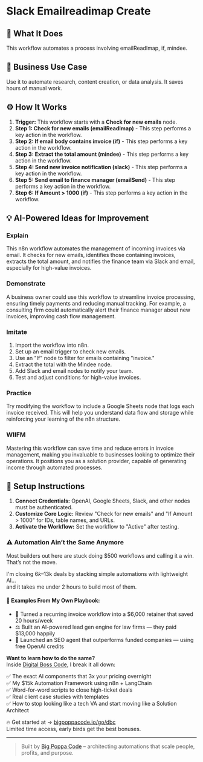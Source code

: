 # Slack Emailreadimap Create

## 🚀 What It Does
This workflow automates a process involving emailReadImap, if, mindee.

## 💼 Business Use Case
Use it to automate research, content creation, or data analysis. It saves hours of manual work.

## ⚙️ How It Works
1.  **Trigger:** This workflow starts with a **Check for new emails** node.
2. **Step 1: Check for new emails (emailReadImap)** - This step performs a key action in the workflow.
3. **Step 2: If email body contains invoice (if)** - This step performs a key action in the workflow.
4. **Step 3: Extract the total amount (mindee)** - This step performs a key action in the workflow.
5. **Step 4: Send new invoice notification (slack)** - This step performs a key action in the workflow.
6. **Step 5: Send email to finance manager (emailSend)** - This step performs a key action in the workflow.
7. **Step 6: If Amount > 1000 (if)** - This step performs a key action in the workflow.

## 💡 AI-Powered Ideas for Improvement
### Explain
This n8n workflow automates the management of incoming invoices via email. It checks for new emails, identifies those containing invoices, extracts the total amount, and notifies the finance team via Slack and email, especially for high-value invoices.

### Demonstrate
A business owner could use this workflow to streamline invoice processing, ensuring timely payments and reducing manual tracking. For example, a consulting firm could automatically alert their finance manager about new invoices, improving cash flow management.

### Imitate
1. Import the workflow into n8n.
2. Set up an email trigger to check new emails.
3. Use an "If" node to filter for emails containing "invoice."
4. Extract the total with the Mindee node.
5. Add Slack and email nodes to notify your team.
6. Test and adjust conditions for high-value invoices.

### Practice
Try modifying the workflow to include a Google Sheets node that logs each invoice received. This will help you understand data flow and storage while reinforcing your learning of the n8n structure.

### WIIFM
Mastering this workflow can save time and reduce errors in invoice management, making you invaluable to businesses looking to optimize their operations. It positions you as a solution provider, capable of generating income through automated processes.

## 🔧 Setup Instructions
1. **Connect Credentials:** OpenAI, Google Sheets, Slack, and other nodes must be authenticated.
2. **Customize Core Logic:** Review "Check for new emails" and "If Amount > 1000" for IDs, table names, and URLs.
3. **Activate the Workflow:** Set the workflow to "Active" after testing.

### ⚠️ Automation Ain’t the Same Anymore

Most builders out here are stuck doing $500 workflows and calling it a win.  
That’s not the move.  

I'm closing $6k–$13k deals by stacking simple automations with lightweight AI...  
and it takes me under 2 hours to build most of them.

#### 🧠 Examples From My Own Playbook:
- 🔁 Turned a recurring invoice workflow into a $6,000 retainer that saved 20 hours/week  
- ⚖️ Built an AI-powered lead gen engine for law firms — they paid $13,000 happily  
- 🚀 Launched an SEO agent that outperforms funded companies — using free OpenAI credits  

**Want to learn how to do the same?**  
Inside [Digital Boss Code](https://bigpoppacode.io/go/dbc), I break it all down:

✅ The exact AI components that 3x your pricing overnight  
✅ My $15k Automation Framework using n8n + LangChain  
✅ Word-for-word scripts to close high-ticket deals  
✅ Real client case studies with templates  
✅ How to stop looking like a tech VA and start moving like a Solution Architect  

🔥 Get started at → [bigpoppacode.io/go/dbc](https://bigpoppacode.io/go/dbc)  
Limited time access, early birds get the best bonuses.

---
> Built by [Big Poppa Code](https://bigpoppacode.io) – architecting automations that scale people, profits, and purpose.
